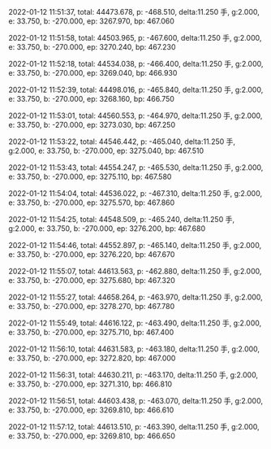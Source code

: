 2022-01-12 11:51:37, total: 44473.678, p: -468.510, delta:11.250 手, g:2.000, e: 33.750, b: -270.000, ep: 3267.970, bp: 467.060

2022-01-12 11:51:58, total: 44503.965, p: -467.600, delta:11.250 手, g:2.000, e: 33.750, b: -270.000, ep: 3270.240, bp: 467.230

2022-01-12 11:52:18, total: 44534.038, p: -466.400, delta:11.250 手, g:2.000, e: 33.750, b: -270.000, ep: 3269.040, bp: 466.930

2022-01-12 11:52:39, total: 44498.016, p: -465.840, delta:11.250 手, g:2.000, e: 33.750, b: -270.000, ep: 3268.160, bp: 466.750

2022-01-12 11:53:01, total: 44560.553, p: -464.970, delta:11.250 手, g:2.000, e: 33.750, b: -270.000, ep: 3273.030, bp: 467.250

2022-01-12 11:53:22, total: 44546.442, p: -465.040, delta:11.250 手, g:2.000, e: 33.750, b: -270.000, ep: 3275.040, bp: 467.510

2022-01-12 11:53:43, total: 44554.247, p: -465.530, delta:11.250 手, g:2.000, e: 33.750, b: -270.000, ep: 3275.110, bp: 467.580

2022-01-12 11:54:04, total: 44536.022, p: -467.310, delta:11.250 手, g:2.000, e: 33.750, b: -270.000, ep: 3275.570, bp: 467.860

2022-01-12 11:54:25, total: 44548.509, p: -465.240, delta:11.250 手, g:2.000, e: 33.750, b: -270.000, ep: 3276.200, bp: 467.680

2022-01-12 11:54:46, total: 44552.897, p: -465.140, delta:11.250 手, g:2.000, e: 33.750, b: -270.000, ep: 3276.220, bp: 467.670

2022-01-12 11:55:07, total: 44613.563, p: -462.880, delta:11.250 手, g:2.000, e: 33.750, b: -270.000, ep: 3275.680, bp: 467.320

2022-01-12 11:55:27, total: 44658.264, p: -463.970, delta:11.250 手, g:2.000, e: 33.750, b: -270.000, ep: 3278.270, bp: 467.780

2022-01-12 11:55:49, total: 44616.122, p: -463.490, delta:11.250 手, g:2.000, e: 33.750, b: -270.000, ep: 3275.710, bp: 467.400

2022-01-12 11:56:10, total: 44631.583, p: -463.180, delta:11.250 手, g:2.000, e: 33.750, b: -270.000, ep: 3272.820, bp: 467.000

2022-01-12 11:56:31, total: 44630.211, p: -463.170, delta:11.250 手, g:2.000, e: 33.750, b: -270.000, ep: 3271.310, bp: 466.810

2022-01-12 11:56:51, total: 44603.438, p: -463.070, delta:11.250 手, g:2.000, e: 33.750, b: -270.000, ep: 3269.810, bp: 466.610

2022-01-12 11:57:12, total: 44613.510, p: -463.390, delta:11.250 手, g:2.000, e: 33.750, b: -270.000, ep: 3269.810, bp: 466.650
